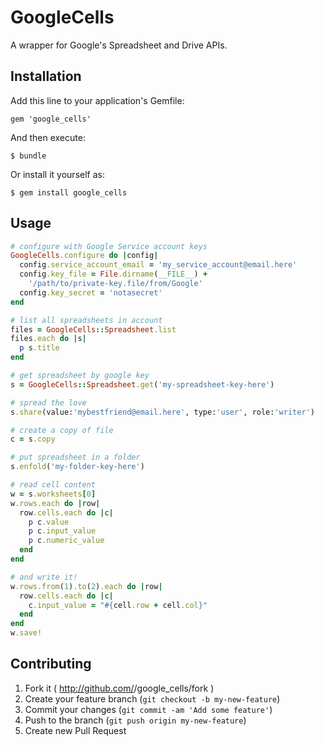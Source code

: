 # GoogleCells

A wrapper for Google's Spreadsheet and Drive APIs.

## Installation

Add this line to your application's Gemfile:

    gem 'google_cells'

And then execute:

    $ bundle

Or install it yourself as:

    $ gem install google_cells

## Usage

```ruby
# configure with Google Service account keys
GoogleCells.configure do |config|
  config.service_account_email = 'my_service_account@email.here'
  config.key_file = File.dirname(__FILE__) + 
    '/path/to/private-key.file/from/Google'
  config.key_secret = 'notasecret'
end

# list all spreadsheets in account
files = GoogleCells::Spreadsheet.list
files.each do |s|
  p s.title
end

# get spreadsheet by google key
s = GoogleCells::Spreadsheet.get('my-spreadsheet-key-here')

# spread the love
s.share(value:'mybestfriend@email.here', type:'user', role:'writer')

# create a copy of file
c = s.copy

# put spreadsheet in a folder
s.enfold('my-folder-key-here')

# read cell content
w = s.worksheets[0]
w.rows.each do |row|
  row.cells.each do |c|
    p c.value
    p c.input_value
    p c.numeric_value
  end
end

# and write it!
w.rows.from(1).to(2).each do |row|
  row.cells.each do |c|
    c.input_value = "#{cell.row + cell.col}"
  end
end
w.save!

```

## Contributing

1. Fork it ( http://github.com/<my-github-username>/google_cells/fork )
2. Create your feature branch (`git checkout -b my-new-feature`)
3. Commit your changes (`git commit -am 'Add some feature'`)
4. Push to the branch (`git push origin my-new-feature`)
5. Create new Pull Request

